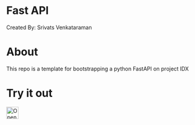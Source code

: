 # Fast API

Created By: Srivats Venkataraman

# About
This repo is a template for bootstrapping a python FastAPI on project IDX

# Try it out
<a href="https://idx.google.com/new?template=https://github.com/project-idx/community-templates/tree/main/fastapi">
  <picture>
    <source
      media="(prefers-color-scheme: dark)"
      srcset="https://cdn.idx.dev/btn/open_dark_32.svg">
    <source
      media="(prefers-color-scheme: light)"
      srcset="https://cdn.idx.dev/btn/open_light_32.svg">
    <img
      height="32"
      alt="Open in IDX"
      src="https://cdn.idx.dev/btn/open_purple_32.svg">
  </picture>
</a>
